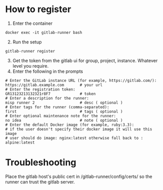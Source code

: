 # How to register
1) Enter the container
```shell
docker exec -it gitlab-runner bash
```
2) Run the setup
```
gitlab-runner register
```
3) Get the token from the gitlab ui for group, project, instance. Whatever level you require.
4) Enter the following in the prompts
```shell
# Enter the GitLab instance URL (for example, https://gitlab.com/):
https://gitlab.example.com       # your url
# Enter the registration token:
GR13123213132321r8F7             # token 
# Enter a description for the runner:
misp runner 2                    # desc ( optional )
# Enter tags for the runner (comma-separated):
first                            # tags ( optional )
# Enter optional maintenance note for the runner:
no idea                          # note ( optional )
# Enter the default Docker image (for example, ruby:3.3):
# if the user doesn't specify their docker image it will use this image
# user should do image: nginx:latest otherwise fall back to :
alpine:latest
```

# Troubleshooting
Place the gitlab host's public cert in /gitlab-runner/config/certs/ so the runner can trust the gitlab server.

